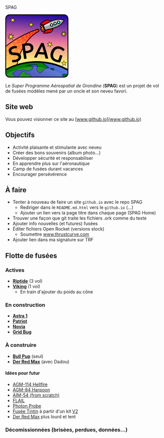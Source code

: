  SPAG

![Super logo du SPAG!](https://raw.githubusercontent.com/enormandeau/SPAG/master/logo/logo_spag_v03_small.png)

Le *Super Programme Aérospatial de Grondine* (**SPAG**) est un projet de vol
de fusées modèles mené par un oncle et son neveu favori.

## Site web

Vous pouvez visionner ce site au [www.github.io](www.github.io)

## Objectifs

- Activité plaisante et stimulante avec neveu
- Créer des bons souvenirs (album photo...)
- Développer sécurité et responsabiliser
- En apprendre plus sur l'aéronautique
- Camp de fusées durant vacances
- Encourager persévérence

## À faire

- Tenter à nouveau de faire un site `github.io` avec le repo SPAG
  - Rediriger dans le `README.md.html` vers le `github.io` (...)
  - Ajouter un lien vers la page titre dans chaque page (SPAG Home)
- Trouver une façon que git traite les fichiers .ork comme du texte
- Ajouter info nouvelles (et futures) fusées
- Éditer fichiers Open Rocket (versions stock)
  - Soumettre www.thrustcurve.com
- Ajouter lien dans ma signature sur TRF

## Flotte de fusées

### Actives

- [**Riptide**](rockets/riptide/riptide.md.html) (3 vol)
- [**Viking**](rockets/viking/viking.md.html) (1 vol)
  - En train d'ajouter du poids au cône

### En construction

- [**Astra 1**](rockets/astra_1/astra_1.md.html)
- [**Patriot**](rockets/patriot/patriot.md.html)
- [**Novia**](rockets/novia/novia.md.html)
- [**Grid Bug**](rockets/grid_bug/grid_bug.md.html)

### À construire

- [**Bull Pup**](rockets/bull_pup/bull_pup.md.html) (seul)
- [**Der Red Max**](rockets/der_red_max/der_red_max.md.html) (avec Dadou)

#### Idées pour futur

  - [AGM-114 Hellfire](http://www.the-launch-pad.com/#!hellfire/c14ur)
  - [AGM-84 Harpoon](http://www.allrocketengines.ca/Rockets/Harpoon-AGM)
  - [AIM-54 (from scratch)](http://www.the-launch-pad.com/#!blank/c7bg)
  - [FLAIL](http://www.the-launch-pad.com/#!blank/c1j13)
  - [Photon Probe](http://www.allrocketengines.ca/Rockets/Photon-Probe)
  - [Fusée Tintin](http://en.wikipedia.org/wiki/Explorers_on_the_Moon) à partir
    d'un kit [V2](http://www.allrocketengines.ca/Rockets/V2)
  - [Der Red Max](http://www.estesrockets.com/der-red-maxtm) plus lourd et lent

### Décomissionnées (brisées, perdues, données...)



